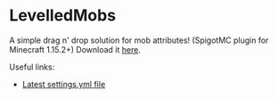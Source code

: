 # LevelledMobs
A simple drag n' drop solution for mob attributes!
(SpigotMC plugin for Minecraft 1.15.2+)
Download it [here](https://www.spigotmc.org/resources/%E2%98%85levelledmobs%E2%98%85-a-simple-drag-n-drop-solution-for-mob-attributes.74304/).

Useful links:
* [Latest settings.yml file](https://github.com/lokka30/LevelledMobs/blob/master/src/main/resources/settings.yml)
